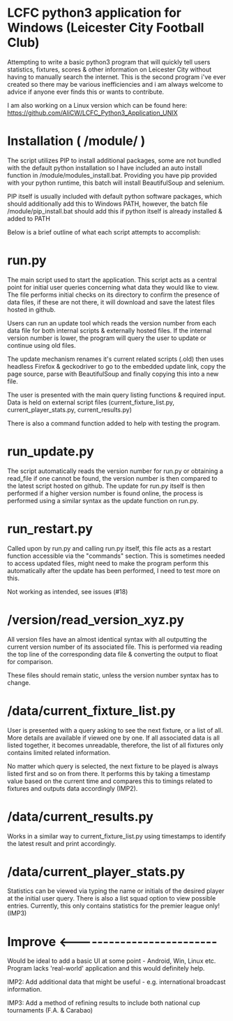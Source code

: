 # LCFC python3 application for Windows (Leicester City Football Club)
Attempting to write a basic python3 program that will quickly tell users statistics, fixtures, scores & other information on Leicester City without having to manually search the internet. This is the second program i've ever created so there may be various inefficiencies and i am always welcome to advice if anyone ever finds this or wants to contribute.

I am also working on a Linux version which can be found here: https://github.com/AliCW/LCFC_Python3_Application_UNIX

# Installation ( /module/ )
The script utilizes PIP to install additional packages, some are not bundled with the default python installation so I have included an auto install function in /module/modules_install.bat. Providing you have pip provided with your python runtime, this batch will install BeautifulSoup and selenium.

PIP itself is usually included with default python software packages, which should additionally add this to Windows PATH, however, the batch file /module/pip_install.bat should add this if python itself is already installed & added to PATH

Below is a brief outline of what each script attempts to accomplish:

# run.py
The main script used to start the application. This script acts as a central point for initial user queries concerning what data they would like to view. The file performs initial checks on its directory to confirm the presence of data files, if these are not there, it will download and save the latest files hosted in github.

Users can run an update tool which reads the version number from each data file for both internal scripts & externally hosted files. If the internal version number is lower, the program will query the user to update or continue using old files. 

The update mechanism renames it's current related scripts (.old) then uses headless Firefox & geckodriver to go to the embedded update link, copy the page source, parse with BeautifulSoup and finally copying this into a new file.

The user is presented with the main query listing functions & required input. Data is held on external script files (current_fixture_list.py, current_player_stats.py, current_results.py)

There is also a command function added to help with testing the program.

# run_update.py
The script automatically reads the version number for run.py or obtaining a read_file if one cannot be found, the version number is then compared to the latest script hosted on github. The update for run.py itself is then performed if a higher version number is found online, the process is performed using a similar syntax as the update function on run.py.

# run_restart.py
Called upon by run.py and calling run.py itself, this file acts as a restart function accessible via the "commands" section. This is sometimes needed to access updated files, might need to make the program perform this automatically after the update has been performed, I need to test more on this.

Not working as intended, see issues (#18)

# /version/read_version_xyz.py
All version files have an almost identical syntax with all outputting the current version number of its associated file. This is performed via reading the top line of the corresponding data file & converting the output to float for comparison.

These files should remain static, unless the version number syntax has to change.

# /data/current_fixture_list.py
User is presented with a query asking to see the next fixture, or a list of all. More details are available if viewed one by one. If all associated data is all listed together, it becomes unreadable, therefore, the list of all fixtures only contains limited related information.

No matter which query is selected, the next fixture to be played is always listed first and so on from there. It performs this by taking a timestamp value based on the current time and compares this to timings related to fixtures and outputs data accordingly (IMP2).

# /data/current_results.py
Works in a similar way to current_fixture_list.py using timestamps to identify the latest result and print accordingly.

# /data/current_player_stats.py
Statistics can be viewed via typing the name or initials of the desired player at the initial user query. There is also a list squad option to view possible entries. Currently, this only contains statistics for the premier league only! (IMP3)

# Improve <-------------------------
Would be ideal to add a basic UI at some point - Android, Win, Linux etc. Program lacks 'real-world' application and this would definitely help.

IMP2: Add additional data that might be useful - e.g. international broadcast information.

IMP3: Add a method of refining results to include both national cup tournaments (F.A. & Carabao)
